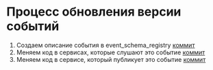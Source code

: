 # Процесс обновления версии событий

1) Создаем описание события в event\_schema\_registry [коммит](https://github.com/blablatdinov/async-architecture-course/pull/6/commits/aadd4877accc694b3e42aad0faf710448386f6eb)
2) Меняем код в сервисах, которые слушают это событие [коммит](https://github.com/blablatdinov/async-architecture-course/pull/6/commits/92f420ce163d36af3613d0f6491e7e4af9c455c7)
3) Меняем код в сервисе, который публикует это событие [коммит](https://github.com/blablatdinov/async-architecture-course/pull/6/commits/dc52afcb75cf9561b4843c43b533b31730a28feb)
